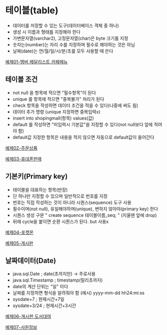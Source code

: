 # 테이블(table)
- 데이터를 저장할 수 있는 도구(데이터베이스 객체 중 하나)
- 생성 시 이름과 형태를 지정해야 한다
- 가변문자열(varchar2), 고정문자열(char)은 byte 크기를 지정
- 숫자는(number)는 자리 수를 지정하며 필수로 해야하는 것은 아님
- 날짜(date)는 연/월/일/시/분/초를 모두 사용할 때 쓴다
  
[예제01-멤버,메달리스트,카페메뉴](https://github.com/wooinp92/kh14/blob/1623c1fa2fa666ec7187e3ba3c6940325deda043/database%20/01.%20member%20%ED%85%8C%EC%9D%B4%EB%B8%94.sql)

## 테이블 조건
- not null 을 항목에 적으면 "필수항목"이 된다
- unique 를 항목에 적으면 "중복불가" 처리가 된다
- check 항목을 작성하면 데이터 조건을 적을 수 있다(나중에 써도 됨)
- 데이터 추가 명령 (unique 지정하면 중복입력x)
- insert into shopingmall(항목) values(값)
- default 를 작성하면 "미입력시 기본값"을 지정할 수 있다(not null보다 앞에 적어야 함)
- default값 지정한 항목은 내용을 적지 않으면 자동으로 default값이 들어간다

[예제02-주문상품](https://github.com/wooinp92/kh14/blob/1623c1fa2fa666ec7187e3ba3c6940325deda043/database%20/02.%20%EC%A3%BC%EB%AC%B8%EC%83%81%ED%92%88%20%ED%85%8C%EC%9D%B4%EB%B8%94.sql)

[예제03-휴대폰판매](https://github.com/wooinp92/kh14/blob/1623c1fa2fa666ec7187e3ba3c6940325deda043/database%20/03.%20%20%ED%9C%B4%EB%8C%80%ED%8F%B0%20%ED%8C%90%EB%A7%A4%EC%A0%95%EB%B3%B4.sql)

## 기본키(Primary key)
- 테이블을 대표하는 항목(반장)
- 단 하나만 지정할 수 있으며 일반적으로 번호를 지정
- 번호는 직접 작성하는 것이 아니라 시퀀스(sequence) 도구 사용
- 필수이며(not null), 유일해야하며(unique), 변하지 않아야(primary key) 한다
- 시퀀스 생성 구문 " create sequence 테이블이름_seq; " (지울땐 앞에 drop)
- 뒤에 cycle을 붙이면 순환 시퀀스가 된다. but 사용x

[예제04-포켓몬](https://github.com/wooinp92/kh14/blob/1623c1fa2fa666ec7187e3ba3c6940325deda043/database%20/04.%20%EA%B8%B0%EB%B3%B8%ED%82%A4%EC%99%80%20%EC%8B%9C%ED%80%80%EC%8A%A4(Primary%20key%20%26%20Sequence).sql)

[예제05-게시판](https://github.com/wooinp92/kh14/blob/a936cc930fb6fcfc1d24b65516b8affa4eb08ceb/database%20/05.%20board%20%ED%85%8C%EC%9D%B4%EB%B8%94.sql)

## 날짜데이터(Date)
- java.sql.Date	; date(초까지만) -> 주로사용
- java.sql.Timestamp	; timestamp(밀리초까지)
- date의 계산 단위는 "일" 이다
- 날짜를 지정하면 형식을 알려줘야 함 (예시) yyyy-mm-dd hh24:mi:ss
- sysdate+7 ; 현재시간+7일
- sysdate+3/24 ; 현재시간+3시간

[예제06-게시판,도서대여](https://github.com/wooinp92/kh14/blob/1b83dda80427f3b34dfce16c9056d5b5ac15bf24/database%20/06.%20Date.sql)

[예제07-사원정보](https://github.com/wooinp92/kh14/blob/4f22f62a3a95401e6dae77def3d736382c7abc18/database%20/07.%20%EC%82%AC%EC%9B%90%EC%A0%95%EB%B3%B4%20%ED%85%8C%EC%9D%B4%EB%B8%94%20%EC%83%9D%EC%84%B1%20%EC%8B%A4%EC%8A%B5.sql)

